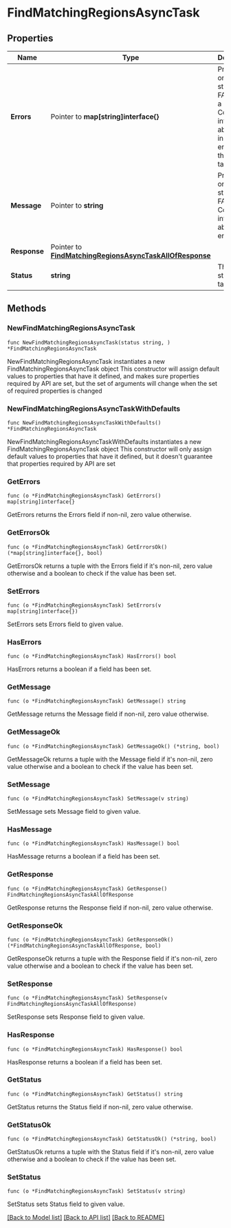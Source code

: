 # FindMatchingRegionsAsyncTask

## Properties

Name | Type | Description | Notes
------------ | ------------- | ------------- | -------------
**Errors** | Pointer to **map[string]interface{}** | Present only when status is FAILED for a bulk task. Contains information about the individual errors in the bulk task.  | [optional] 
**Message** | Pointer to **string** | Present only when status is FAILED. Contains information about the error. | [optional] 
**Response** | Pointer to [**FindMatchingRegionsAsyncTaskAllOfResponse**](FindMatchingRegionsAsyncTaskAllOfResponse.md) |  | [optional] 
**Status** | **string** | The current state of the task. | 

## Methods

### NewFindMatchingRegionsAsyncTask

`func NewFindMatchingRegionsAsyncTask(status string, ) *FindMatchingRegionsAsyncTask`

NewFindMatchingRegionsAsyncTask instantiates a new FindMatchingRegionsAsyncTask object
This constructor will assign default values to properties that have it defined,
and makes sure properties required by API are set, but the set of arguments
will change when the set of required properties is changed

### NewFindMatchingRegionsAsyncTaskWithDefaults

`func NewFindMatchingRegionsAsyncTaskWithDefaults() *FindMatchingRegionsAsyncTask`

NewFindMatchingRegionsAsyncTaskWithDefaults instantiates a new FindMatchingRegionsAsyncTask object
This constructor will only assign default values to properties that have it defined,
but it doesn't guarantee that properties required by API are set

### GetErrors

`func (o *FindMatchingRegionsAsyncTask) GetErrors() map[string]interface{}`

GetErrors returns the Errors field if non-nil, zero value otherwise.

### GetErrorsOk

`func (o *FindMatchingRegionsAsyncTask) GetErrorsOk() (*map[string]interface{}, bool)`

GetErrorsOk returns a tuple with the Errors field if it's non-nil, zero value otherwise
and a boolean to check if the value has been set.

### SetErrors

`func (o *FindMatchingRegionsAsyncTask) SetErrors(v map[string]interface{})`

SetErrors sets Errors field to given value.

### HasErrors

`func (o *FindMatchingRegionsAsyncTask) HasErrors() bool`

HasErrors returns a boolean if a field has been set.

### GetMessage

`func (o *FindMatchingRegionsAsyncTask) GetMessage() string`

GetMessage returns the Message field if non-nil, zero value otherwise.

### GetMessageOk

`func (o *FindMatchingRegionsAsyncTask) GetMessageOk() (*string, bool)`

GetMessageOk returns a tuple with the Message field if it's non-nil, zero value otherwise
and a boolean to check if the value has been set.

### SetMessage

`func (o *FindMatchingRegionsAsyncTask) SetMessage(v string)`

SetMessage sets Message field to given value.

### HasMessage

`func (o *FindMatchingRegionsAsyncTask) HasMessage() bool`

HasMessage returns a boolean if a field has been set.

### GetResponse

`func (o *FindMatchingRegionsAsyncTask) GetResponse() FindMatchingRegionsAsyncTaskAllOfResponse`

GetResponse returns the Response field if non-nil, zero value otherwise.

### GetResponseOk

`func (o *FindMatchingRegionsAsyncTask) GetResponseOk() (*FindMatchingRegionsAsyncTaskAllOfResponse, bool)`

GetResponseOk returns a tuple with the Response field if it's non-nil, zero value otherwise
and a boolean to check if the value has been set.

### SetResponse

`func (o *FindMatchingRegionsAsyncTask) SetResponse(v FindMatchingRegionsAsyncTaskAllOfResponse)`

SetResponse sets Response field to given value.

### HasResponse

`func (o *FindMatchingRegionsAsyncTask) HasResponse() bool`

HasResponse returns a boolean if a field has been set.

### GetStatus

`func (o *FindMatchingRegionsAsyncTask) GetStatus() string`

GetStatus returns the Status field if non-nil, zero value otherwise.

### GetStatusOk

`func (o *FindMatchingRegionsAsyncTask) GetStatusOk() (*string, bool)`

GetStatusOk returns a tuple with the Status field if it's non-nil, zero value otherwise
and a boolean to check if the value has been set.

### SetStatus

`func (o *FindMatchingRegionsAsyncTask) SetStatus(v string)`

SetStatus sets Status field to given value.



[[Back to Model list]](../README.md#documentation-for-models) [[Back to API list]](../README.md#documentation-for-api-endpoints) [[Back to README]](../README.md)


